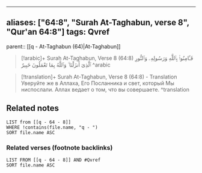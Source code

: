 
---
aliases: ["64:8", "Surah At-Taghabun, verse 8", "Qur'an 64:8"]
tags: Qvref
---

parent:: [[q - At-Taghabun (64)|At-Taghabun]]

> [!arabic]+ Surah At-Taghabun, Verse 8 (64:8)
> <span class="quran-arabic">فَـَٔامِنُوا۟ بِٱللَّهِ وَرَسُولِهِۦ وَٱلنُّورِ ٱلَّذِىٓ أَنزَلْنَا ۚ وَٱللَّهُ بِمَا تَعْمَلُونَ خَبِيرٌ</span>
^arabic

> [!translation]+ Surah At-Taghabun, Verse 8 (64:8) - Translation
> Уверуйте же в Аллаха, Его Посланника и свет, который Мы ниспослали. Аллах ведает о том, что вы совершаете.
^translation



## Related notes
```dataview
LIST from [[q - 64 - 8]]
WHERE !contains(file.name, "q - ")
SORT file.name ASC
```

### Related verses (footnote backlinks)
```dataview
LIST FROM [[q - 64 - 8]] AND #Qvref
SORT file.name ASC
```


